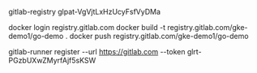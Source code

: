 
gitlab-registry
glpat-VgVjtLxHzUcyFsfVyDMa


docker login registry.gitlab.com
docker build -t registry.gitlab.com/gke-demo1/go-demo .
docker push registry.gitlab.com/gke-demo1/go-demo



gitlab-runner register  --url https://gitlab.com  --token glrt-PGzbUXwZMyrfAjf5sKSW